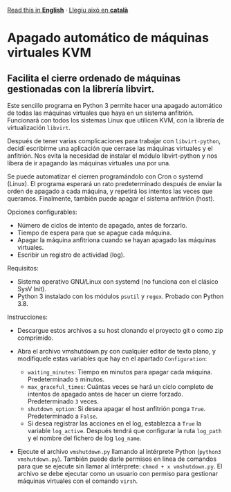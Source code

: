 [Read this in **English**](README.md) · [Llegiu això en **català**](README.ca.md)

# Apagado automático de máquinas virtuales KVM
## Facilita el cierre ordenado de máquinas gestionadas con la librería libvirt.

Este sencillo programa en Python 3 permite hacer una apagado automático de todas las máquinas virtuales que haya en un sistema anfitrión. Funcionará con todos los sistemas Linux que utilicen KVM, con la librería de virtualización ```libvirt```.

Después de tener varias complicaciones para trabajar con ```libvirt-python```, decidí escribirme una aplicación que cerrase las máquinas virtuales y el anfitrión. Nos evita la necesidad de instalar el módulo libvirt-python y nos libera de ir apagando las máquinas virtuales una por una.

Se puede automatizar el cierren programándolo con Cron o systemd (Linux). El programa esperará un rato predeterminado después de enviar la orden de apagado a cada máquina, y repetirá los intentos las veces que queramos. Finalmente, también puede apagar el sistema anfitrión (host).

Opciones configurables:

- Número de ciclos de intento de apagado, antes de forzarlo.
- Tiempo de espera para que se apague cada máquina.
- Apagar la máquina anfitriona cuando se hayan apagado las máquinas virtuales.
- Escribir un registro de actividad (log).

Requisitos:

- Sistema operativo GNU/Linux con systemd (no funciona con el clásico SysV Init).
- Python 3 instalado con los módulos ```psutil``` y ```regex```. Probado con Python 3.8.

Instrucciones:

- Descargue estos archivos a su host clonando el proyecto git o como zip comprimido.
- Abra el archivo vmshutdown.py con cualquier editor de texto plano, y modifíquele estas variables que hay en el apartado ```Configuration```:

    - ```waiting_minutes```: Tiempo en minutos para apagar cada máquina. Predeterminado ```5``` minutos.
    - ```max_graceful_times```: Cuántas veces se hará un ciclo completo de intentos de apagado antes de hacer un cierre forzado. Predeterminado ```3``` veces.
    - ```shutdown_option```: Si desea apagar el host anfitrión ponga ```True```. Predeterminado a ```False```.
    - Si desea registrar las acciones en el log, establezca a ```True``` la variable ```log_active```. Después tendrá que configurar la ruta ```log_path``` y el nombre del fichero de log ```log_name```.

- Ejecute el archivo ```vmshutdown.py``` llamando al intérprete Python (```python3 vmshutdown.py```). También puede darle permisos en línea de comandos para que se ejecute sin llamar al intérprete: ```chmod + x vmshutdown.py```. El archivo se debe ejecutar como un usuario con permiso para gestionar máquinas virtuales con el comando ```virsh```.
